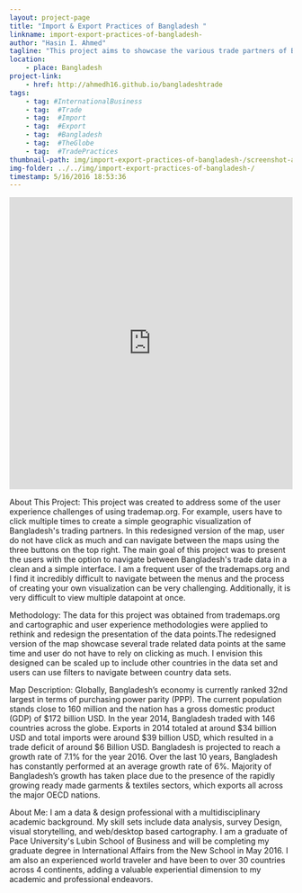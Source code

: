```yaml
---
layout: project-page
title: "Import & Export Practices of Bangladesh "
linkname: import-export-practices-of-bangladesh-
author: "Hasin I. Ahmed"
tagline: "This project aims to showcase the various trade partners of Bangladesh and the key data points in a simple user interface. "
location:
    - place: Bangladesh
project-link:
    - href: http://ahmedh16.github.io/bangladeshtrade
tags:
    - tag: #InternationalBusiness
    - tag:  #Trade
    - tag:  #Import
    - tag:  #Export
    - tag:  #Bangladesh
    - tag:  #TheGlobe
    - tag:  #TradePractices
thumbnail-path: img/import-export-practices-of-bangladesh-/screenshot-ahmedh16.github.io_2016-05-16_18-32-14.png
img-folder: ../../img/import-export-practices-of-bangladesh-/
timestamp: 5/16/2016 18:53:36
---
```


<iframe width="100%" height="520" frameborder="0" src="https://ahmedh.cartodb.com/viz/02639ae6-05a4-11e6-a9f7-0e787de82d45/embed_map" allowfullscreen webkitallowfullscreen mozallowfullscreen oallowfullscreen msallowfullscreen></iframe>

About This Project:
This project was created to address some of the user experience challenges of using trademap.org. For example, users have to click multiple times to create a simple geographic visualization of Bangladesh's trading partners. In this redesigned version of the map, user do not have click as much and can navigate between the maps using the three buttons on the top right. The main goal of this project was to present the users with the option to navigate between Bangladesh's trade data in a clean and a simple interface. I am a frequent user of the trademaps.org and I find it incredibly difficult to navigate between the menus and the process of creating your own visualization can be very challenging. Additionally, it is very difficult to view multiple datapoint at once. 

Methodology:
The data for this project was obtained from trademaps.org and cartographic and user experience methodologies were applied to rethink and redesign the presentation of the data points.The redesigned version of the map showcase several trade related data points at the same time and user do not have to rely on clicking as much. I envision this designed can be scaled up to include other countries in the data set and users can use filters to navigate between country data sets. 

Map Description:
Globally, Bangladesh’s economy is currently ranked 32nd largest in terms of purchasing power parity (PPP). The current population stands close to 160 million and the nation has a gross domestic product (GDP) of $172 billion USD. In the year 2014, Bangladesh traded with 146 countries across the globe. Exports in 2014 totaled at around $34 billion USD and total imports were around $39 billion USD, which resulted in a trade deficit of around $6 Billion USD. Bangladesh is projected to reach a growth rate of 7.1% for the year 2016. Over the last 10 years, Bangladesh has constantly performed at an average growth rate of 6%. Majority of Bangladesh’s growth has taken place due to the presence of the rapidly growing ready made garments & textiles sectors, which exports all across the major OECD nations.

About Me:
I am a data & design professional with a multidisciplinary academic background. My skill sets include data analysis, survey Design, visual storytelling, and web/desktop based cartography. I am a graduate of Pace University's Lubin School of Business and will be completing my graduate degree in International Affairs from the New School in May 2016. I am also an experienced world traveler and have been to over 30 countries across 4 continents, adding a valuable experiential dimension to my academic and professional endeavors.

